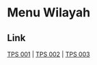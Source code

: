 # Menu Wilayah

## Link

[TPS 001](https://github.com/gigit-pemilu/pemilu-2024-71-sulawesi-utara/tree/main/pileg-dpr/hitung-suara/sub/71-sulawesi-utara/sub/08-bolaang-mongondow-utara/sub/05-kaidipang/sub/2003-bigo/sub/001-tps)
 | 
[TPS 002](https://github.com/gigit-pemilu/pemilu-2024-71-sulawesi-utara/tree/main/pileg-dpr/hitung-suara/sub/71-sulawesi-utara/sub/08-bolaang-mongondow-utara/sub/05-kaidipang/sub/2003-bigo/sub/002-tps)
 | 
[TPS 003](https://github.com/gigit-pemilu/pemilu-2024-71-sulawesi-utara/tree/main/pileg-dpr/hitung-suara/sub/71-sulawesi-utara/sub/08-bolaang-mongondow-utara/sub/05-kaidipang/sub/2003-bigo/sub/003-tps)

